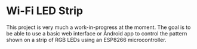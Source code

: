 # Wi-Fi LED Strip

This project is very much a work-in-progress at the moment. The goal is to be able to use a basic web interface or Android app to control the pattern shown on a strip of RGB LEDs using an ESP8266 microcontroller. 
